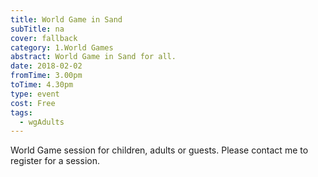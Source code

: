 ```yaml
---
title: World Game in Sand
subTitle: na
cover: fallback
category: 1.World Games
abstract: World Game in Sand for all.
date: 2018-02-02
fromTime: 3.00pm
toTime: 4.30pm
type: event
cost: Free
tags:
  - wgAdults
---
```


World Game session for children, adults or guests. Please contact me to register for a session.

